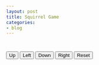 ```yaml
---
layout: post
title: Squirrel Game
categories:
- blog
---
```

<link rel="stylesheet" type="text/css" href="/css/game.css">
<script src="/projects/squirrel.js"></script>
<div id="demo"></div>
<div id="screen">
  <p>
    <div class="box"><img id="box_01" /></div>
    <div class="box"><img id="box_11" /></div>
    <div class="box"><img id="box_21" /></div>
  </p>
  <p>
    <div class="box"><img id="box_00" /></div>
    <div class="box"><img id="box_10" /></div>
    <div class="box"><img id="box_20" /></div>
  </p>
  <p>
    <div id="game_counter"></div>
    <div id="game_message"></div>
  </p>
</div>
<div id="controls">
  <span id="row1">
    <div id="invisible"> </div>
    <input type="button" onClick="move('up')" value="Up" />
  </span>
  <input type="button" value="Left" onClick="move('left')" />
  <input type="button" onClick="move('down')" value="Down" />
  <input type="button" onClick="move('right')" value="Right" />
  <input type="button" onClick="reset_game()" value="Reset" />
</div>

<script>
document.getElementById("demo").innerHTML = "My First JavaScript Code";

document.getElementById("game_counter").innerHTML = "Number of turns remaining: " + squirrel.turns + "<br> Number of acorns collected: " + squirrel.acorns;
update_acorn();
update_squirrel();
</script>